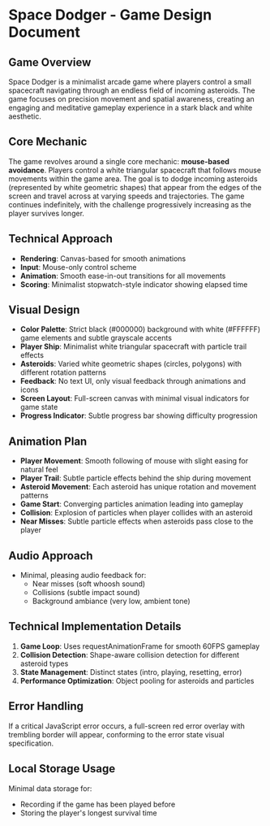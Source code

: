 # Space Dodger - Game Design Document

## Game Overview
Space Dodger is a minimalist arcade game where players control a small spacecraft navigating through an endless field of incoming asteroids. The game focuses on precision movement and spatial awareness, creating an engaging and meditative gameplay experience in a stark black and white aesthetic.

## Core Mechanic
The game revolves around a single core mechanic: **mouse-based avoidance**. Players control a white triangular spacecraft that follows mouse movements within the game area. The goal is to dodge incoming asteroids (represented by white geometric shapes) that appear from the edges of the screen and travel across at varying speeds and trajectories. The game continues indefinitely, with the challenge progressively increasing as the player survives longer.

## Technical Approach
- **Rendering**: Canvas-based for smooth animations
- **Input**: Mouse-only control scheme
- **Animation**: Smooth ease-in-out transitions for all movements
- **Scoring**: Minimalist stopwatch-style indicator showing elapsed time

## Visual Design
- **Color Palette**: Strict black (#000000) background with white (#FFFFFF) game elements and subtle grayscale accents
- **Player Ship**: Minimalist white triangular spacecraft with particle trail effects
- **Asteroids**: Varied white geometric shapes (circles, polygons) with different rotation patterns
- **Feedback**: No text UI, only visual feedback through animations and icons
- **Screen Layout**: Full-screen canvas with minimal visual indicators for game state
- **Progress Indicator**: Subtle progress bar showing difficulty progression

## Animation Plan
- **Player Movement**: Smooth following of mouse with slight easing for natural feel
- **Player Trail**: Subtle particle effects behind the ship during movement
- **Asteroid Movement**: Each asteroid has unique rotation and movement patterns
- **Game Start**: Converging particles animation leading into gameplay
- **Collision**: Explosion of particles when player collides with an asteroid
- **Near Misses**: Subtle particle effects when asteroids pass close to the player

## Audio Approach
- Minimal, pleasing audio feedback for:
  - Near misses (soft whoosh sound)
  - Collisions (subtle impact sound)
  - Background ambiance (very low, ambient tone)

## Technical Implementation Details
1. **Game Loop**: Uses requestAnimationFrame for smooth 60FPS gameplay
2. **Collision Detection**: Shape-aware collision detection for different asteroid types
3. **State Management**: Distinct states (intro, playing, resetting, error)
4. **Performance Optimization**: Object pooling for asteroids and particles

## Error Handling
If a critical JavaScript error occurs, a full-screen red error overlay with trembling border will appear, conforming to the error state visual specification.

## Local Storage Usage
Minimal data storage for:
- Recording if the game has been played before
- Storing the player's longest survival time
